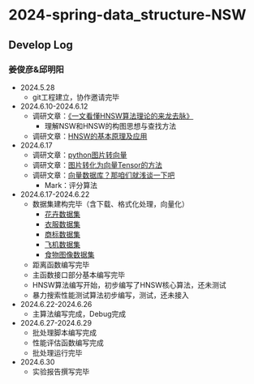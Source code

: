 # 2024-spring-data_structure-NSW
## Develop Log
### 姜俊彦&邱明阳
- 2024.5.28
  - git工程建立，协作邀请完毕
- 2024.6.10-2024.6.12
  - 调研文章：[《一文看懂HNSW算法理论的来龙去脉》](https://blog.csdn.net/u011233351/article/details/85116719)
    - 理解NSW和HNSW的构图思想与查找方法
  - 调研文章：[HNSW的基本原理及应用](https://xzyin.github.io/%E7%AE%97%E6%B3%95/hnsw/)
- 2024.6.17
  - 调研文章：[python图片转向量](https://blog.51cto.com/u_16175526/9799368)
  - 调研文章：[图片转化为向量Tensor的方法](https://blog.csdn.net/weixin_42535423/article/details/122106480)
  - 调研文章：[向量数据库？那咱们就浅谈一下吧](https://cloud.tencent.com/developer/article/2333720)
    - Mark：评分算法
- 2024.6.17-2024.6.22
  - 数据集建构完毕（含下载、格式化处理，向量化）
    - [花卉数据集](https://www.kaggle.com/datasets/alxmamaev/flowers-recognition)
    - [衣服数据集](https://www.kaggle.com/datasets/agrigorev/clothing-dataset-full)
    - [商标数据集](https://github.com/msn199959/Logo-2k-plus-Dataset)
    - [飞机数据集](https://www.kaggle.com/datasets/seryouxblaster764/fgvc-aircraft)
    - [食物图像数据集](https://www.kaggle.com/datasets/kmader/food41)
  - 距离函数编写完毕
  - 主函数接口部分基本编写完毕
  - HNSW算法编写开始，初步编写了HNSW核心算法，还未测试
  - 暴力搜索性能测试算法初步编写，测试，还未接入
- 2024.6.22-2024.6.26
  - 主算法编写完成，Debug完成
- 2024.6.27-2024.6.29
  - 批处理脚本编写完成
  - 性能评估函数编写完成
  - 批处理运行完毕
- 2024.6.30
  - 实验报告撰写完毕
